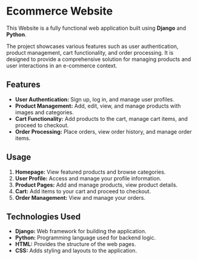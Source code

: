 # Ecommerce Website

This Website is a fully functional web application built using **Django** and **Python**. 

The project showcases various features such as user authentication, product management, cart functionality, and order processing. It is designed to provide a comprehensive solution for managing products and user interactions in an e-commerce context.

## Features

- **User Authentication:** Sign up, log in, and manage user profiles.
- **Product Management:** Add, edit, view, and manage products with images and categories.
- **Cart Functionality:** Add products to the cart, manage cart items, and proceed to checkout.
- **Order Processing:** Place orders, view order history, and manage order items.


## Usage

1. **Homepage:** View featured products and browse categories.
2. **User Profile:** Access and manage your profile information.
3. **Product Pages:** Add and manage products, view product details.
4. **Cart:** Add items to your cart and proceed to checkout.
5. **Order Management:** View and manage your orders.


## Technologies Used

- **Django:** Web framework for building the application.
- **Python:** Programming language used for backend logic.
- **HTML:** Provides the structure of the web pages.
- **CSS:** Adds styling and layouts to the application.



